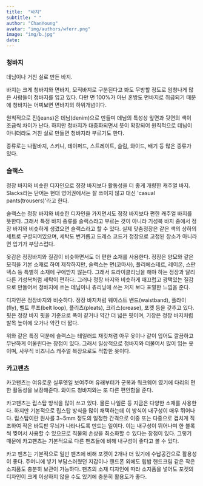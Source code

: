 ```yaml
---
title:  "바지"
subtitle: " "
author: "ChanYoung"
avatar: "img/authors/wferr.png"
image: "img/b.jpg"
date:   
---
```


### 청바지
데님이나 거친 실로 만든 바지.

바지는 크게 청바지와 면바지, 모직바지로 구분된다고 봐도 무방할 정도로 엄청나게 많은 사람들이 청바지를 입고 있다. 다만 면 100%가 아닌 혼방도 면바지로 취급되기 때문에 청바지는 어찌보면 면바지의 하위개념이다.

원칙적으로 진(jeans)은 데님(denim)으로 만들며 데님의 특성상 앞면과 뒷면의 색이 조금씩 차이가 난다. 하지만 청바지가 대중화되면서 뜻이 확장되어 원칙적으로 데님이 아니더라도 거친 실로 만들면 청바지라 부르기도 한다.

종류로는 나팔바지, 스키니, 테이퍼드, 스트레이트, 슬림, 와이드, 배기 등 많은 종류가 있다.

### 슬랙스
정장 바지와 비슷한 디자인으로 정장 바지보다 활동성을 더 좋게 개량한 캐주얼 바지. Slacks라는 단어는 현대 영어권에서는 잘 쓰이지 않고 대신 'casual pants(trousers)'라고 한다.

슬랙스는 정장 바지와 비슷한 디자인을 가지면서도 정장 바지보다 편한 캐주얼 바지를 뜻한다. 그래서 특정 바지 종류를 슬랙스라고 부르는 것이 아니라 기성복 바지 중에서 정장 바지와 비슷하게 생겼으면 슬랙스라고 할 수 있다. 실제 맞춤정장은 같은 색의 상하의 세트로 구성되어있으며, 세탁도 번거롭고 드레스 코드가 정장으로 고정된 장소가 아니라면 입기가 부담스럽다.

옷감은 정장바지와 질감이 비슷하면서도 더 편한 소재를 사용한다. 정장은 양모와 같은 모직을 기본 소재로 하여 제작하지만, 슬랙스는 면(코마사), 폴리에스테르, 레이온, 스판덱스 등 특별히 소재에 구애받지 않는다. 그래서 드라이클리닝을 해야 하는 정장과 달리 다른 기성복처럼 세탁이 편하다. 그러나 정장 바지와 비슷하게 매끄럽고 광택있는 질감으로 만들어서 청바지에 쓰는 데님이나 츄리닝에 쓰는 저지 보다 포멀한 느낌을 준다.

디자인은 정장바지와 비슷하다. 정장 바지처럼 웨이스트 밴드(waistband), 플라이(fly), 벨트 루프(belt loop), 플리츠(pleats), 크리스(crease), 포켓 등을 갖추고 있다. 핏은 정장 바지 핏을 기준으로 폭이 같거나 약간 더 넓은 핏이며, 기장은 정장 바지처럼 발목 높이에 오거나 약간 더 짧다.

위와 같은 특징 덕분에 슬랙스는 테일러드 재킷처럼 아무 옷이나 같이 입어도 깔끔하고 무난하게 어울린다는 장점이 있다. 그래서 일상적으로 청바지와 더불어서 많이 입는 옷이며, 사무직 비즈니스 캐주얼 복장으로도 적합한 옷이다.

### 카고팬츠
카고팬츠는 여유로운 실루엣일 보여주며 유래부터가 군복과 워크웨어 였기에 다리의 편한 활동성을 보장해준다. 와이드 청바지와는 또 다른 편안함을 준다.

카고팬츠는 립스탑 방식을 많이 쓰고 있다. 물론 나일론 등 지금은 다양한 소재를 사용한다. 하지만 기본적으로 립스탑 방식을 많이 채택하는데 이 방식이 내구성이 매우 뛰어나다. 립스탑이란 원사를 3~5mm 정도의 일정한 간격으로 이중 또는 다중으로 겹치게 직조하여 작은 바둑판 무늬가 나타나도록 만드는 일이다. 이는 내구성이 뛰어나며 한 블록씩 찢어서 사용할 수 있으므로 직물의 손상을 최소화할 수 있다는 장점이 있다. 그렇기 때문에 카고팬츠는 기본적으로 다른 팬츠들에 비해 내구성이 좋다고 볼 수 있다. 

카고 팬츠는 기본적으로 일반 팬츠에 비해 포켓이 2개나 더 있기에 수납공간으로 활용성이 좋다. 주머니에 넣기 부담스러웠던 지갑이나 핸드폰 외에도 립밥 핸드크림 같은 작은 소지품도 충분히 보관이 가능하다. 팬츠의 소재 디자인에 따라 소지품을 넣어도 포켓의 디자인이 크게 이상하지 않을 수도 있기에 충분히 활용도가 좋다.